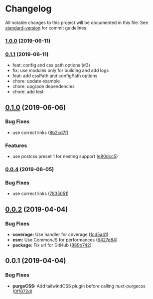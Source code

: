 # Changelog

All notable changes to this project will be documented in this file. See [standard-version](https://github.com/conventional-changelog/standard-version) for commit guidelines.

### [1.0.0](https://github.com/Atinux/nuxt-tailwindcss/compare/v0.1.1...v1.0.0) (2019-06-11)

### [0.1.1](https://github.com/Atinux/nuxt-tailwindcss/compare/v0.1.0...v0.1.1) (2019-06-11)

* feat: config and css path options (#3)
* fix: use modules only for building and add logs
* feat: add cssPath and configPath options
* chore: update example
* chore: upgrade dependencies
* chore: add test

## [0.1.0](https://github.com/Atinux/nuxt-tailwindcss/compare/v0.0.3...v0.1.0) (2019-06-06)


### Bug Fixes

* use correct links ([8b2cd7f](https://github.com/Atinux/nuxt-tailwindcss/commit/8b2cd7f))


### Features

* use postcss preset 1 for nesting support ([e80dcc5](https://github.com/Atinux/nuxt-tailwindcss/commit/e80dcc5))



### [0.0.4](https://github.com/Atinux/nuxt-tailwindcss/compare/v0.0.3...v0.0.4) (2019-06-05)


### Bug Fixes

* use correct links ([7835051](https://github.com/Atinux/nuxt-tailwindcss/commit/7835051))



## [0.0.2](https://github.com/Atinux/nuxt-tailwindcss/compare/v0.0.1...v0.0.2) (2019-04-04)


### Bug Fixes

* **coverage:** Use handler for coverage ([1cd5a41](https://github.com/Atinux/nuxt-tailwindcss/commit/1cd5a41))
* **esm:** Use CommonJS for performances ([6427e84](https://github.com/Atinux/nuxt-tailwindcss/commit/6427e84))
* **package:** Fix url for GitHub ([889b742](https://github.com/Atinux/nuxt-tailwindcss/commit/889b742))



## 0.0.1 (2019-04-04)


### Bug Fixes

* **purgeCSS:** Add tailwindCSS plugin before calling nuxt-purgecss ([0f1072d](https://github.com/nuxt-community/tailwindcss/commit/0f1072d))
